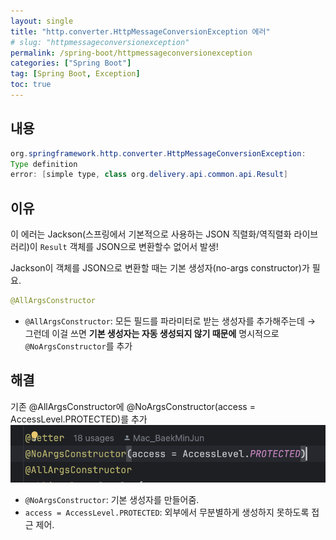 ```yaml
---
layout: single
title: "http.converter.HttpMessageConversionException 에러"
# slug: "httpmessageconversionexception"
permalink: /spring-boot/httpmessageconversionexception
categories: ["Spring Boot"]
tag: [Spring Boot, Exception]
toc: true
---
```


## 내용

```java
org.springframework.http.converter.HttpMessageConversionException:
Type definition
error: [simple type, class org.delivery.api.common.api.Result]
```

## 이유

이 에러는 Jackson(스프링에서 기본적으로 사용하는 JSON 직렬화/역직렬화 라이브러리)이 `Result` 객체를 JSON으로 변환할수 없어서 발생!

Jackson이 객체를 JSON으로 변환할 때는 기본 생성자(no-args constructor)가 필요.

```java
@AllArgsConstructor
```

- `@AllArgsConstructor`: 모든 필드를 파라미터로 받는 생성자를 추가해주는데 → 그런데 이걸 쓰면 **기본 생성자는 자동 생성되지 않기 때문에** 명시적으로 `@NoArgsConstructor`를 추가

## 해결

기존 @AllArgsConstructor에 @NoArgsConstructor(access = AccessLevel.PROTECTED)를 추가
<img src="/images/2025-07-31-url/solve.png" />

- `@NoArgsConstructor`: 기본 생성자를 만들어줌.
- `access = AccessLevel.PROTECTED`: 외부에서 무분별하게 생성하지 못하도록 접근 제어.
